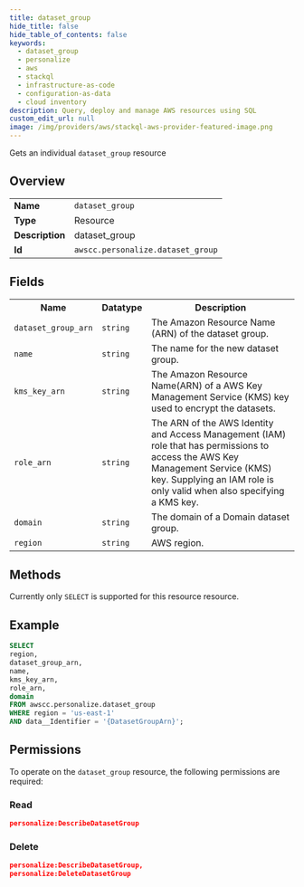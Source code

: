 ```yaml
---
title: dataset_group
hide_title: false
hide_table_of_contents: false
keywords:
  - dataset_group
  - personalize
  - aws
  - stackql
  - infrastructure-as-code
  - configuration-as-data
  - cloud inventory
description: Query, deploy and manage AWS resources using SQL
custom_edit_url: null
image: /img/providers/aws/stackql-aws-provider-featured-image.png
---
```

Gets an individual <code>dataset_group</code> resource

## Overview
<table><tbody>
<tr><td><b>Name</b></td><td><code>dataset_group</code></td></tr>
<tr><td><b>Type</b></td><td>Resource</td></tr>
<tr><td><b>Description</b></td><td>dataset_group</td></tr>
<tr><td><b>Id</b></td><td><code>awscc.personalize.dataset_group</code></td></tr>
</tbody></table>

## Fields
<table><tbody>
<tr><th>Name</th><th>Datatype</th><th>Description</th></tr>
<tr><td><code>dataset_group_arn</code></td><td><code>string</code></td><td>The Amazon Resource Name (ARN) of the dataset group.</td></tr>
<tr><td><code>name</code></td><td><code>string</code></td><td>The name for the new dataset group.</td></tr>
<tr><td><code>kms_key_arn</code></td><td><code>string</code></td><td>The Amazon Resource Name(ARN) of a AWS Key Management Service (KMS) key used to encrypt the datasets.</td></tr>
<tr><td><code>role_arn</code></td><td><code>string</code></td><td>The ARN of the AWS Identity and Access Management (IAM) role that has permissions to access the AWS Key Management Service (KMS) key. Supplying an IAM role is only valid when also specifying a KMS key.</td></tr>
<tr><td><code>domain</code></td><td><code>string</code></td><td>The domain of a Domain dataset group.</td></tr>
<tr><td><code>region</code></td><td><code>string</code></td><td>AWS region.</td></tr>

</tbody></table>

## Methods
Currently only <code>SELECT</code> is supported for this resource resource.

## Example
```sql
SELECT
region,
dataset_group_arn,
name,
kms_key_arn,
role_arn,
domain
FROM awscc.personalize.dataset_group
WHERE region = 'us-east-1'
AND data__Identifier = '{DatasetGroupArn}';
```

## Permissions

To operate on the <code>dataset_group</code> resource, the following permissions are required:

### Read
```json
personalize:DescribeDatasetGroup
```

### Delete
```json
personalize:DescribeDatasetGroup,
personalize:DeleteDatasetGroup
```

